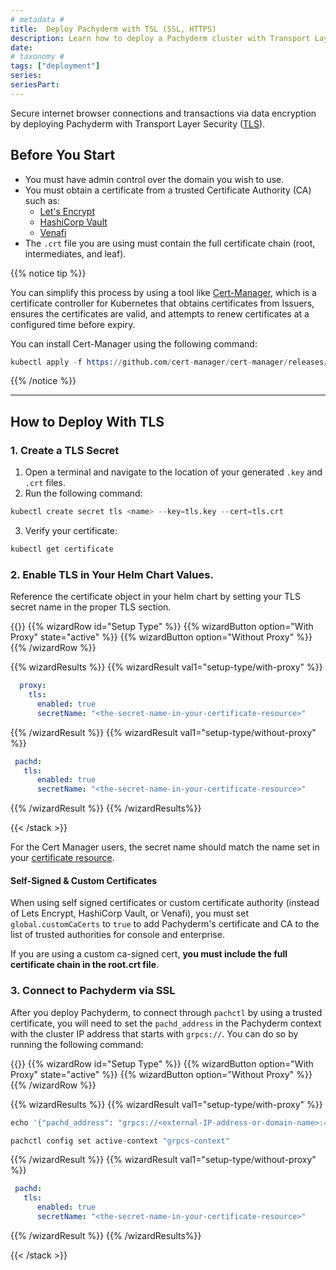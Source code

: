 ```yaml
---
# metadata # 
title:  Deploy Pachyderm with TSL (SSL, HTTPS)
description: Learn how to deploy a Pachyderm cluster with Transport Layer Security (TLS).
date: 
# taxonomy #
tags: ["deployment"]
series:
seriesPart:
--- 
```


Secure internet browser connections and transactions via data encryption by deploying Pachyderm with Transport Layer Security ([TLS](https://cert-manager.io/docs/reference/tls-terminology/)).


## Before You Start 
- You must have admin control over the domain you wish to use.
- You must obtain a certificate from a trusted Certificate Authority (CA) such as:
  - [Let's Encrypt](https://letsencrypt.org/)
  - [HashiCorp Vault](https://www.vaultproject.io/)
  - [Venafi](https://www.venafi.com/)
- The `.crt` file you are using must contain the full certificate chain (root, intermediates, and leaf).

{{% notice tip %}}

You can simplify this process by using a tool like [Cert-Manager](https://cert-manager.io/docs/installation/), which is a certificate controller for Kubernetes that obtains certificates from Issuers, ensures the certificates are valid, and attempts to renew certificates at a configured time before expiry.

You can install Cert-Manager using the following command:

```s
kubectl apply -f https://github.com/cert-manager/cert-manager/releases/download/v1.10.1/cert-manager.yaml
```

{{% /notice %}}

---

## How to Deploy With TLS

### 1. Create a TLS Secret

1. Open a terminal and navigate to the location of your generated `.key` and `.crt` files. 
2. Run the following command:
```s
kubectl create secret tls <name> --key=tls.key --cert=tls.crt
```
3. Verify your certificate:
```s
kubectl get certificate
```
### 2.  Enable TLS in Your Helm Chart Values.

Reference the certificate object in your helm chart by setting your TLS secret name in the proper TLS section. 

{{<stack type="wizard">}}
{{% wizardRow id="Setup Type" %}}
{{% wizardButton option="With Proxy" state="active" %}}
{{% wizardButton option="Without Proxy" %}}
{{% /wizardRow %}}

{{% wizardResults %}}
{{% wizardResult val1="setup-type/with-proxy" %}}
```yaml
  proxy:
    tls:
      enabled: true
      secretName: "<the-secret-name-in-your-certificate-resource>"
```
{{% /wizardResult %}}
{{% wizardResult val1="setup-type/without-proxy" %}}
```yaml
 pachd:
   tls:
      enabled: true
      secretName: "<the-secret-name-in-your-certificate-resource>"
```

{{% /wizardResult %}}
{{% /wizardResults%}}

{{< /stack >}}


For the Cert Manager users, the secret name should match the name set in your [certificate resource](https://cert-manager.io/docs/usage/certificate/#creating-certificate-resources).


#### Self-Signed & Custom Certificates

When using self signed certificates or custom certificate authority (instead of Lets Encrypt, HashiCorp Vault, or Venafi), you must set `global.customCaCerts` to `true` to add Pachyderm's certificate and CA to the list of trusted authorities for console and enterprise. 

If you are using a custom ca-signed cert, **you must include the full certificate chain in the root.crt file**.

### 3. Connect to Pachyderm via SSL

After you deploy Pachyderm, to connect through `pachctl` by using a
trusted certificate, you will need to set the `pachd_address` in the
Pachyderm context with the cluster IP address that starts with `grpcs://`.
You can do so by running the following command:


{{<stack type="wizard">}}
{{% wizardRow id="Setup Type" %}}
{{% wizardButton option="With Proxy" state="active" %}}
{{% wizardButton option="Without Proxy" %}}
{{% /wizardRow %}}

{{% wizardResults %}}
{{% wizardResult val1="setup-type/with-proxy" %}}
```s
echo '{"pachd_address": "grpcs://<external-IP-address-or-domain-name>:443"}' | pachctl config set context "grpcs-context" --overwrite
```
```s
pachctl config set active-context "grpcs-context"
```
{{% /wizardResult %}}
{{% wizardResult val1="setup-type/without-proxy" %}}
```yaml
 pachd:
   tls:
      enabled: true
      secretName: "<the-secret-name-in-your-certificate-resource>"
```

{{% /wizardResult %}}
{{% /wizardResults%}}

{{< /stack >}}


